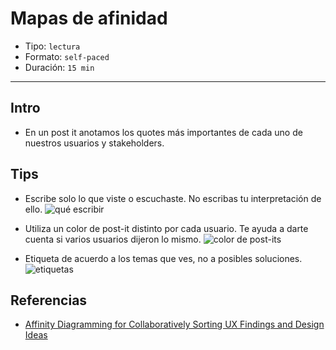 # Mapas de afinidad

- Tipo: `lectura`
- Formato: `self-paced`
- Duración: `15 min`

***

## Intro

- En un post it anotamos los quotes más importantes de cada uno de nuestros
usuarios y stakeholders.


## Tips

- Escribe solo lo que viste o escuchaste. No escribas tu interpretación de ello.
![qué escribir](href="https://lh3.googleusercontent.com/W4YorPOV8lUXNsJB6eoTa6edXoeBeGO02AqhlSBRESpxFCCVO00jm0XMsSiNdjnxL3_Fuoof-nbmM8KxPBaYmkGuouWcyqvkZENIHTRO4QQDwQk4qSsRjNoZUECeePQpHxL_7zqwNqw")

- Utiliza un color de post-it distinto por cada usuario. Te ayuda a darte cuenta
  si varios usuarios dijeron lo mismo.
![color de post-its](https://lh5.googleusercontent.com/wKAwSH3xHqQ-C592MAPbUVK63FxjIF78s3f9GKuSkNxOwj-Z7egwYY7Fs53o9oiM7DEWiBfEeB6TRAEfLKtbKquaPyXAwaA9pDzS_rY0l5Q9dxqTDIlkNzouTr-QaGbtZh3GFkpwLLI)

- Etiqueta de acuerdo a los temas que ves, no a posibles soluciones.  
![etiquetas](https://lh4.googleusercontent.com/RrNG6Pm7betpfY_SBioLTBERD8tFPr98zQm5hWex-O1VGmRhvEjMS98TRRGAaZeGWosg72jdyDHXcifYpb_JnBW03gx8ntzEX3Pzicycg6xRfIMgx73wlm2-zM2ZLLRA7oLP1AqXOFQ)


## Referencias

- [Affinity Diagramming for Collaboratively Sorting UX Findings and Design
  Ideas](https://www.nngroup.com/articles/affinity-diagram/)
